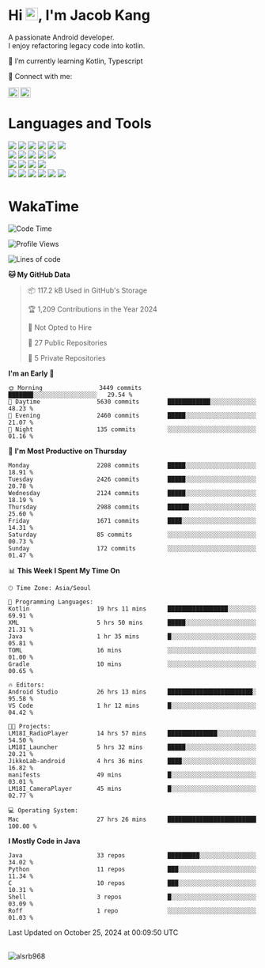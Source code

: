 # Hi <img src="https://media.giphy.com/media/hvRJCLFzcasrR4ia7z/giphy.gif" width="25px">, I'm Jacob Kang
A passionate Android developer.
</br>
I enjoy refactoring legacy code into kotlin.

🌱 I’m currently learning Kotlin, Typescript

🤝 Connect with me:

<a href="https://www.linkedin.com/in/minkyu-kang-b7477b1b2/"><img align="left" src="https://raw.githubusercontent.com/yushi1007/yushi1007/main/images/linkedin.svg" alt="Minkyu Kang | LinkedIn" width="21px"/></a>
<a href="https://www.instagram.com/_jacob_kang/"><img align="left" src="https://raw.githubusercontent.com/yushi1007/yushi1007/main/images/instagram.svg" alt="Jacob Kang | Instagram" width="21px"/></a>

</br>

# Languages and Tools

<div align="left">
<img src="https://img.shields.io/badge/java-007396?logo=java&logoColor=white"/>
<img src="https://img.shields.io/badge/kotlin-7F52FF?logo=kotlin&logoColor=white"/>
<img src="https://img.shields.io/badge/python-3776AB?logo=python&logoColor=white"/>
<img src="https://img.shields.io/badge/bash shell-4EAA25?logo=gnubash&logoColor=white"/>
<img src="https://img.shields.io/badge/c-A8B9CC?logo=c&logoColor=white"/>
<img src="https://img.shields.io/badge/c++-00599C?logo=c%2b%2b&logoColor=white"/>
</div>
<div align="left">
<img src="https://img.shields.io/badge/git-F05032?logo=git&logoColor=white"/>
<img src="https://img.shields.io/badge/github-181717?logo=github&logoColor=white"/>
<img src="https://img.shields.io/badge/mysql-4479A1?logo=mysql&logoColor=white"/>
<img src="https://img.shields.io/badge/sqlite-003B57?logo=sqlite&logoColor=white"/>
<img src="https://img.shields.io/badge/amazon AWS-232F3E?logo=amazonaws&logoColor=white"/>
</div>
<div align="left">
<img src="https://img.shields.io/badge/android-3DDC84?logo=android&logoColor=white"/>
<img src="https://img.shields.io/badge/linux-FCC624?logo=linux&logoColor=white"/>
<img src="https://img.shields.io/badge/flask-000000?logo=flask&logoColor=white"/>
<img src="https://img.shields.io/badge/arduino-00979D?logo=arduino&logoColor=white"/>
</div>
<div align="left">
<img src="https://img.shields.io/badge/slack-4A154B?logo=slack&logoColor=white"/>
<img src="https://img.shields.io/badge/notion-000000?logo=notion&logoColor=white"/>
<img src="https://img.shields.io/badge/jira-0052CC?logo=jira&logoColor=white"/>
<img src="https://img.shields.io/badge/postman-FF6C37?logo=postman&logoColor=white"/>
<img src="https://img.shields.io/badge/intellij-000000?logo=intellijidea&logoColor=white"/>
<img src="https://img.shields.io/badge/pycharm-000000?logo=pycharm&logoColor=white"/>
</div>

# WakaTime

<!--START_SECTION:waka-->
![Code Time](http://img.shields.io/badge/Code%20Time-4%2C301%20hrs%2033%20mins-blue)

![Profile Views](http://img.shields.io/badge/Profile%20Views-0-blue)

![Lines of code](https://img.shields.io/badge/From%20Hello%20World%20I%27ve%20Written-5.6%20million%20lines%20of%20code-blue)

**🐱 My GitHub Data** 

> 📦 117.2 kB Used in GitHub's Storage 
 > 
> 🏆 1,209 Contributions in the Year 2024
 > 
> 🚫 Not Opted to Hire
 > 
> 📜 27 Public Repositories 
 > 
> 🔑 5 Private Repositories 
 > 
**I'm an Early 🐤** 

```text
🌞 Morning                3449 commits        ███████░░░░░░░░░░░░░░░░░░   29.54 % 
🌆 Daytime                5630 commits        ████████████░░░░░░░░░░░░░   48.23 % 
🌃 Evening                2460 commits        █████░░░░░░░░░░░░░░░░░░░░   21.07 % 
🌙 Night                  135 commits         ░░░░░░░░░░░░░░░░░░░░░░░░░   01.16 % 
```
📅 **I'm Most Productive on Thursday** 

```text
Monday                   2208 commits        █████░░░░░░░░░░░░░░░░░░░░   18.91 % 
Tuesday                  2426 commits        █████░░░░░░░░░░░░░░░░░░░░   20.78 % 
Wednesday                2124 commits        █████░░░░░░░░░░░░░░░░░░░░   18.19 % 
Thursday                 2988 commits        ██████░░░░░░░░░░░░░░░░░░░   25.60 % 
Friday                   1671 commits        ████░░░░░░░░░░░░░░░░░░░░░   14.31 % 
Saturday                 85 commits          ░░░░░░░░░░░░░░░░░░░░░░░░░   00.73 % 
Sunday                   172 commits         ░░░░░░░░░░░░░░░░░░░░░░░░░   01.47 % 
```


📊 **This Week I Spent My Time On** 

```text
🕑︎ Time Zone: Asia/Seoul

💬 Programming Languages: 
Kotlin                   19 hrs 11 mins      █████████████████░░░░░░░░   69.91 % 
XML                      5 hrs 50 mins       █████░░░░░░░░░░░░░░░░░░░░   21.31 % 
Java                     1 hr 35 mins        █░░░░░░░░░░░░░░░░░░░░░░░░   05.81 % 
TOML                     16 mins             ░░░░░░░░░░░░░░░░░░░░░░░░░   01.00 % 
Gradle                   10 mins             ░░░░░░░░░░░░░░░░░░░░░░░░░   00.65 % 

🔥 Editors: 
Android Studio           26 hrs 13 mins      ████████████████████████░   95.58 % 
VS Code                  1 hr 12 mins        █░░░░░░░░░░░░░░░░░░░░░░░░   04.42 % 

🐱‍💻 Projects: 
LM18I_RadioPlayer        14 hrs 57 mins      ██████████████░░░░░░░░░░░   54.50 % 
LM18I_Launcher           5 hrs 32 mins       █████░░░░░░░░░░░░░░░░░░░░   20.21 % 
JikkoLab-android         4 hrs 36 mins       ████░░░░░░░░░░░░░░░░░░░░░   16.82 % 
manifests                49 mins             █░░░░░░░░░░░░░░░░░░░░░░░░   03.01 % 
LM18I_CameraPlayer       45 mins             █░░░░░░░░░░░░░░░░░░░░░░░░   02.77 % 

💻 Operating System: 
Mac                      27 hrs 26 mins      █████████████████████████   100.00 % 
```

**I Mostly Code in Java** 

```text
Java                     33 repos            █████████░░░░░░░░░░░░░░░░   34.02 % 
Python                   11 repos            ███░░░░░░░░░░░░░░░░░░░░░░   11.34 % 
C                        10 repos            ███░░░░░░░░░░░░░░░░░░░░░░   10.31 % 
Shell                    3 repos             █░░░░░░░░░░░░░░░░░░░░░░░░   03.09 % 
Roff                     1 repo              ░░░░░░░░░░░░░░░░░░░░░░░░░   01.03 % 
```




 Last Updated on October 25, 2024 at 00:09:50 UTC
<!--END_SECTION:waka-->

</br>

<div align="left">
<img align="left" src="https://github-readme-stats.vercel.app/api/top-langs?username=alsrb968&show_icons=true&locale=en&layout=compact&theme=dark" alt="alsrb968" />
</div>
